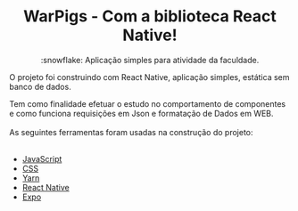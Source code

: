 <h1 align="center">WarPigs - Com a biblioteca React Native!</h1>
<p align="center">:snowflake: Aplicação simples para atividade da faculdade.</p>
<p>O projeto foi construindo com React Native, aplicação simples, estática sem banco de dados.</p>
Tem como finalidade efetuar o estudo no comportamento de componentes e como funciona requisições em Json e formatação de Dados em WEB.
<br></br>
As seguintes ferramentas foram usadas na construção do projeto:
<br></br>

- [JavaScript](https://www.javascript.com/)
- [CSS](https://devdocs.io/css/)
- [Yarn](https://classic.yarnpkg.com/en/)
- [React Native](https://reactnative.dev//)
- [Expo](https://docs.expo.dev/tutorial/planning/)
